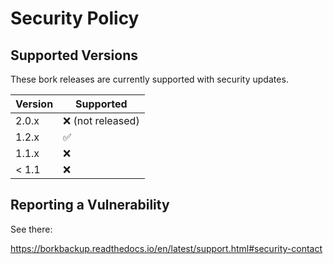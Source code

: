 # Security Policy

## Supported Versions

These bork releases are currently supported with security updates.

| Version | Supported          |
|---------|--------------------|
| 2.0.x   | :x: (not released) |
| 1.2.x   | :white_check_mark: |
| 1.1.x   | :x:                |
| < 1.1   | :x:                |

## Reporting a Vulnerability

See there:

https://borkbackup.readthedocs.io/en/latest/support.html#security-contact

